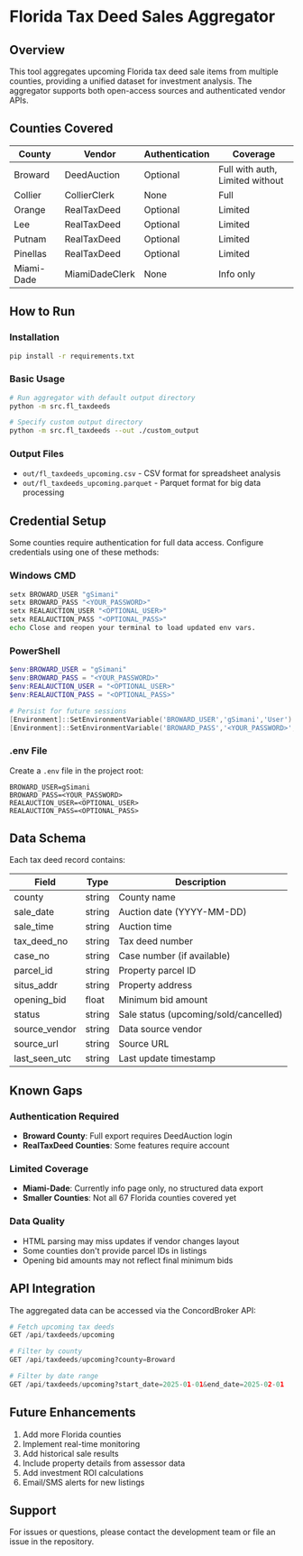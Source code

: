 # Florida Tax Deed Sales Aggregator

## Overview

This tool aggregates upcoming Florida tax deed sale items from multiple counties, providing a unified dataset for investment analysis. The aggregator supports both open-access sources and authenticated vendor APIs.

## Counties Covered

| County | Vendor | Authentication | Coverage |
|--------|--------|----------------|----------|
| Broward | DeedAuction | Optional | Full with auth, Limited without |
| Collier | CollierClerk | None | Full |
| Orange | RealTaxDeed | Optional | Limited |
| Lee | RealTaxDeed | Optional | Limited |
| Putnam | RealTaxDeed | Optional | Limited |
| Pinellas | RealTaxDeed | Optional | Limited |
| Miami-Dade | MiamiDadeClerk | None | Info only |

## How to Run

### Installation

```bash
pip install -r requirements.txt
```

### Basic Usage

```bash
# Run aggregator with default output directory
python -m src.fl_taxdeeds

# Specify custom output directory
python -m src.fl_taxdeeds --out ./custom_output
```

### Output Files

- `out/fl_taxdeeds_upcoming.csv` - CSV format for spreadsheet analysis
- `out/fl_taxdeeds_upcoming.parquet` - Parquet format for big data processing

## Credential Setup

Some counties require authentication for full data access. Configure credentials using one of these methods:

### Windows CMD

```cmd
setx BROWARD_USER "gSimani"
setx BROWARD_PASS "<YOUR_PASSWORD>"
setx REALAUCTION_USER "<OPTIONAL_USER>"
setx REALAUCTION_PASS "<OPTIONAL_PASS>"
echo Close and reopen your terminal to load updated env vars.
```

### PowerShell

```powershell
$env:BROWARD_USER = "gSimani"
$env:BROWARD_PASS = "<YOUR_PASSWORD>"
$env:REALAUCTION_USER = "<OPTIONAL_USER>"
$env:REALAUCTION_PASS = "<OPTIONAL_PASS>"

# Persist for future sessions
[Environment]::SetEnvironmentVariable('BROWARD_USER','gSimani','User')
[Environment]::SetEnvironmentVariable('BROWARD_PASS','<YOUR_PASSWORD>','User')
```

### .env File

Create a `.env` file in the project root:

```env
BROWARD_USER=gSimani
BROWARD_PASS=<YOUR_PASSWORD>
REALAUCTION_USER=<OPTIONAL_USER>
REALAUCTION_PASS=<OPTIONAL_PASS>
```

## Data Schema

Each tax deed record contains:

| Field | Type | Description |
|-------|------|-------------|
| county | string | County name |
| sale_date | string | Auction date (YYYY-MM-DD) |
| sale_time | string | Auction time |
| tax_deed_no | string | Tax deed number |
| case_no | string | Case number (if available) |
| parcel_id | string | Property parcel ID |
| situs_addr | string | Property address |
| opening_bid | float | Minimum bid amount |
| status | string | Sale status (upcoming/sold/cancelled) |
| source_vendor | string | Data source vendor |
| source_url | string | Source URL |
| last_seen_utc | string | Last update timestamp |

## Known Gaps

### Authentication Required
- **Broward County**: Full export requires DeedAuction login
- **RealTaxDeed Counties**: Some features require account

### Limited Coverage
- **Miami-Dade**: Currently info page only, no structured data export
- **Smaller Counties**: Not all 67 Florida counties covered yet

### Data Quality
- HTML parsing may miss updates if vendor changes layout
- Some counties don't provide parcel IDs in listings
- Opening bid amounts may not reflect final minimum bids

## API Integration

The aggregated data can be accessed via the ConcordBroker API:

```python
# Fetch upcoming tax deeds
GET /api/taxdeeds/upcoming

# Filter by county
GET /api/taxdeeds/upcoming?county=Broward

# Filter by date range
GET /api/taxdeeds/upcoming?start_date=2025-01-01&end_date=2025-02-01
```

## Future Enhancements

1. Add more Florida counties
2. Implement real-time monitoring
3. Add historical sale results
4. Include property details from assessor data
5. Add investment ROI calculations
6. Email/SMS alerts for new listings

## Support

For issues or questions, please contact the development team or file an issue in the repository.